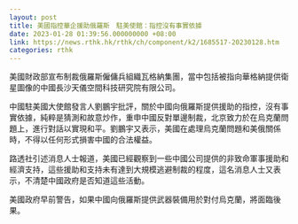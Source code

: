 ```yaml
---
layout: post
title: 美國指控華企援助俄羅斯　駐美使館：指控沒有事實依據
date: 2023-01-28 01:39:56.000000000 +08:00
link: https://news.rthk.hk/rthk/ch/component/k2/1685517-20230128.htm
categories: rthk
---
```


美國財政部宣布制裁俄羅斯僱傭兵組織瓦格納集團，當中包括被指向華格納提供衛星圖像的中國長沙天儀空間科技研究院有限公司。

中國駐美國大使館發言人劉鵬宇批評，關於中國向俄羅斯提供援助的指控，沒有事實依據，純粹是猜測和故意炒作，重申中國反對單邊制裁，北京致力於在烏克蘭問題上，進行對話以實現和平。劉鵬宇又表示，美國在處理烏克蘭問題和美俄關係時，不得以任何形式損害中國的合法權益。

路透社引述消息人士報道，美國已經觀察到一些中國公司提供的非致命軍事援助和經濟支持，這些援助和支持未有達到大規模逃避制裁的程度，這名消息人士又表示，不清楚中國政府是否知道這些活動。

美國政府早前警告，如果中國向俄羅斯提供武器裝備用於對付烏克蘭，將面臨後果。
